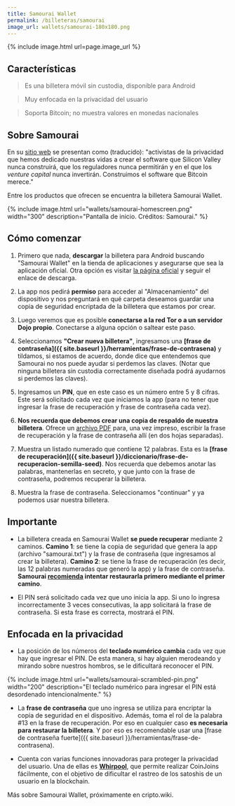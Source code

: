 ```yaml
---
title: Samourai Wallet
permalink: /billeteras/samourai
image_url: wallets/samourai-180x180.png
---
```


{% include image.html url=page.image_url %}


## Características
> Es una billetera móvil sin custodia, disponible para Android

> Muy enfocada en la privacidad del usuario

> Soporta Bitcoin; no muestra valores en monedas nacionales


## Sobre Samourai

En su [sitio web](https://samouraiwallet.com/) se presentan como (traducido): "activistas de la privacidad que hemos dedicado nuestras vidas a crear el software que Silicon Valley nunca construirá, que los reguladores nunca permitirán y en el que los *venture capital* nunca invertirán. Construimos el software que Bitcoin merece."

Entre los productos que ofrecen se encuentra la billetera Samourai Wallet.

{% include image.html url="wallets/samourai-homescreen.png" width="300" description="Pantalla de inicio. Créditos: Samourai." %}


## Cómo comenzar
1. Primero que nada, **descargar** la billetera para Android buscando "Samourai Wallet" en la tienda de aplicaciones y asegurarse que sea la aplicación oficial. Otra opción es visitar [la página oficial](https://samouraiwallet.com/download/wallet) y seguir el enlace de descarga.

2. La app nos pedirá **permiso** para acceder al "Almacenamiento" del dispositivo y nos preguntará en qué carpeta deseamos guardar una copia de seguridad encriptada de la billetera que estamos por crear.

3. Luego veremos que es posible **conectarse a la red Tor o a un servidor Dojo propio**. Conectarse a alguna opción o saltear este paso.

4. Seleccionamos **"Crear nueva billetera"**, ingresamos una **[frase de contraseña]({{ site.baseurl }}/herramientas/frase-de-contrasena)** y tildamos, si estamos de acuerdo, donde dice que entendemos que Samourai no nos puede ayudar si perdemos las claves. (Notar que ninguna billetera sin custodia correctamente diseñada podrá ayudarnos si perdemos las claves).

5. Ingresamos un **PIN**, que en este caso es un número entre 5 y 8 cifras. Este será solicitado cada vez que iniciamos la app (para no tener que ingresar la frase de recuperación y frase de contraseña cada vez).

6. **Nos recuerda que debemos crear una copia de respaldo de nuestra billetera**. Ofrece un [archivo PDF](https://samouraiwallet.com/recovery/worksheet) para, una vez impreso, escribir la frase de recuperación y la frase de contraseña allí (en dos hojas separadas).

7. Muestra un listado numerado que contiene 12 palabras. Esta es la **[frase de recuperación]({{ site.baseurl }}/diccionario/frase-de-recuperacion-semilla-seed)**. Nos recuerda que debemos anotar las palabras, mantenerlas en secreto, y que junto con la frase de contraseña, podremos recuperar la billetera.

8. Muestra la frase de contraseña. Seleccionamos "continuar" y ya podemos usar nuestra billetera.


## Importante

- La billetera creada en Samourai Wallet **se puede recuperar** mediante 2 caminos. **Camino 1**: se tiene la copia de seguridad que genera la app (archivo "samourai.txt") y la frase de contraseña (que ingresamos al crear la billetera). **Camino 2**: se tiene la frase de recuperación (es decir, las 12 palabras numeradas que generó la app) y la frase de contraseña. **Samourai [recomienda](https://docs.samourai.io/wallet/restore-recovery#restore-samourai-paper-backup) intentar restaurarla primero mediante el primer camino**.

- El PIN será solicitado cada vez que uno inicia la app. Si uno lo ingresa incorrectamente 3 veces consecutivas, la app solicitará la frase de contraseña. Si esta frase es correcta, mostrará el PIN.


## Enfocada en la privacidad

- La posición de los números del **teclado numérico cambia** cada vez que hay que ingresar el PIN. De esta manera, si hay alguien merodeando y mirando sobre nuestros hombros, se le dificultará reconocer el PIN.

{% include image.html url="wallets/samourai-scrambled-pin.png" width="200" description="El teclado numérico para ingresar el PIN está desordenado intencionalmente." %}

- La **frase de contraseña** que uno ingresa se utiliza para encriptar la copia de seguridad en el dispositivo. Además, toma el rol de la palabra #13 en la frase de recuperación. Por eso en cualquier caso **es necesaria para restaurar la billetera**. Y por eso es recomendable usar una [frase de contraseña fuerte]({{ site.baseurl }}/herramientas/frase-de-contrasena).

- Cuenta con varias funciones innovadoras para proteger la privacidad del usuario. Una de ellas es [**Whirpool**](https://docs.samourai.io/whirlpool/start), que permite realizar CoinJoins fácilmente, con el objetivo de dificultar el rastreo de los satoshis de un usuario en la blockchain.


Más sobre Samourai Wallet, próximamente en cripto.wiki.